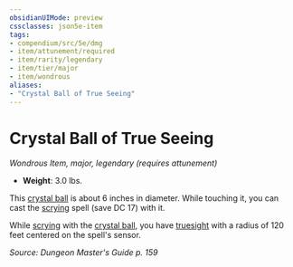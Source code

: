 ```yaml
---
obsidianUIMode: preview
cssclasses: json5e-item
tags:
- compendium/src/5e/dmg
- item/attunement/required
- item/rarity/legendary
- item/tier/major
- item/wondrous
aliases: 
- "Crystal Ball of True Seeing"
---
```

# Crystal Ball of True Seeing
*Wondrous Item, major, legendary (requires attunement)*  

- **Weight**: 3.0 lbs.

This [crystal ball](crystal-ball.md) is about 6 inches in diameter. While touching it, you can cast the [scrying](scrying.md) spell (save DC 17) with it.

While [scrying](scrying.md) with the [crystal ball](crystal-ball.md), you have [truesight](rules/senses.md#truesight) with a radius of 120 feet centered on the spell's sensor.

*Source: Dungeon Master's Guide p. 159*